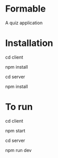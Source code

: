 # Formable
A quiz application 
# Installation
cd client 

npm install

cd server

npm install
# To run
cd client

npm start

cd server

npm run dev

